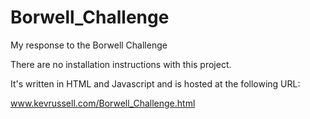 # Borwell_Challenge
My response to the Borwell Challenge

There are no installation instructions with this project. 

It's written in HTML and Javascript and is hosted at the following URL:

www.kevrussell.com/Borwell_Challenge.html
